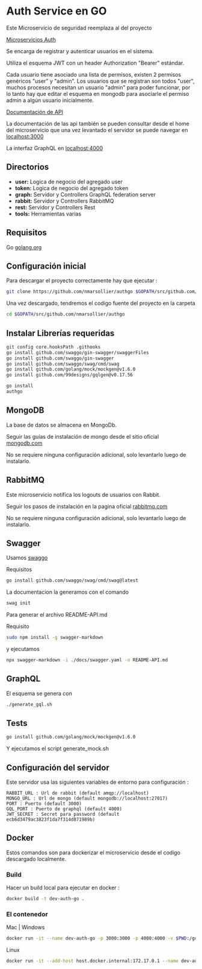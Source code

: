 <!-- cSpell:language es -->

# Auth Service en GO

Este Microservicio de seguridad reemplaza al del proyecto

[Microservicios Auth](https://github.com/nmarsollier/ecommerce)

Se encarga de registrar y autenticar usuarios en el sistema.

Utiliza el esquema JWT con un header Authorization "Bearer" estándar.

Cada usuario tiene asociado una lista de permisos, existen 2 permisos genéricos "user" y "admin". Los usuarios que se registran son todos "user", muchos procesos necesitan un usuario "admin" para poder funcionar, por lo tanto hay que editar el esquema en mongodb para asociarle el permiso admin a algún usuario inicialmente.

[Documentación de API](./README-API.md)

La documentación de las api también se pueden consultar desde el home del microservicio
que una vez levantado el servidor se puede navegar en [localhost:3000](http://localhost:3000/docs/index.html)

La interfaz GraphQL en [localhost:4000](http://localhost:4000/docs/index.html)

## Directorios

- **user:** Logica de negocio del agregado user
- **token:** Logica de negocio del agregado token
- **graph:** Servidor y Controllers GraphQL federation server
- **rabbit:** Servidor y Controllers RabbitMQ
- **rest:** Servidor y Controllers Rest
- **tools:** Herramientas varias

## Requisitos

Go [golang.org](https://golang.org/doc/install)

## Configuración inicial

Para descargar el proyecto correctamente hay que ejecutar :

```bash
git clone https://github.com/nmarsollier/authgo $GOPATH/src/github.com/nmarsollier/authgo
```

Una vez descargado, tendremos el codigo fuente del proyecto en la carpeta

```bash
cd $GOPATH/src/github.com/nmarsollier/authgo
```

## Instalar Librerías requeridas

```bash
git config core.hooksPath .githooks
go install github.com/swaggo/gin-swagger/swaggerFiles
go install github.com/swaggo/gin-swagger
go install github.com/swaggo/swag/cmd/swag
go install github.com/golang/mock/mockgen@v1.6.0
go install github.com/99designs/gqlgen@v0.17.56
```

```bash
go install
authgo
```

## MongoDB

La base de datos se almacena en MongoDb.

Seguir las guías de instalación de mongo desde el sitio oficial [mongodb.com](https://www.mongodb.com/download-center#community)

No se requiere ninguna configuración adicional, solo levantarlo luego de instalarlo.

## RabbitMQ

Este microservicio notifica los logouts de usuarios con Rabbit.

Seguir los pasos de instalación en la pagina oficial [rabbitmq.com](https://www.rabbitmq.com/)

No se requiere ninguna configuración adicional, solo levantarlo luego de instalarlo.

## Swagger

Usamos [swaggo](https://github.com/swaggo/swag)

Requisitos

```bash
go install github.com/swaggo/swag/cmd/swag@latest
```

La documentacion la generamos con el comando

```bash
swag init
```

Para generar el archivo README-API.md

Requisito

```bash
sudo npm install -g swagger-markdown
```

y ejecutamos

```bash
npx swagger-markdown -i ./docs/swagger.yaml -o README-API.md
```

## GraphQL

El esquema se genera con

```bash
./generate_gql.sh
```

## Tests

```bash
go install github.com/golang/mock/mockgen@v1.6.0
```

Y ejecutamos el script generate_mock.sh

## Configuración del servidor

Este servidor usa las siguientes variables de entorno para configuración :

```
RABBIT_URL : Url de rabbit (default amqp://localhost)
MONGO_URL : Url de mongo (default mongodb://localhost:27017)
PORT : Puerto (default 3000)
GQL_PORT : Puerto de graphql (default 4000)
JWT_SECRET : Secret para password (default ecb6d3479ac3823f1da7f314d871989b)
```

## Docker

Estos comandos son para dockerizar el microservicio desde el codigo descargado localmente.

### Build

Hacer un build local para ejecutar en docker :

```bash
docker build -t dev-auth-go .
```

### El contenedor

Mac | Windows

```bash
docker run -it --name dev-auth-go -p 3000:3000 -p 4000:4000 -v $PWD:/go/src/github.com/nmarsollier/authgo dev-auth-go
```

Linux

```bash
docker run -it --add-host host.docker.internal:172.17.0.1 --name dev-auth-go -p 3000:3000 -p 4000:4000 -v $PWD:/go/src/github.com/nmarsollier/authgo dev-auth-go
```
